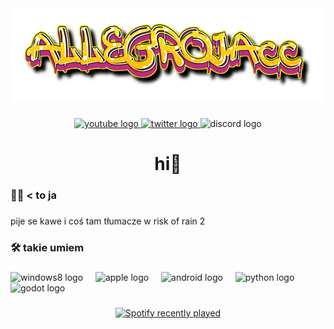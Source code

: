 <div align="center">
  <img height="150" src="https://github.com/allegrojacc/allegrojacc/blob/main/allegrojacc.png?raw=true"  />
</div>

###

<div align="center">
  <a href="https://www.youtube.com/channel/UCn4_9_0r_grPdo-2ZLNcoYg" target="_blank">
    <img src="https://img.shields.io/static/v1?message=Youtube&logo=youtube&label=&color=FF0000&logoColor=white&labelColor=&style=for-the-badge" height="25" alt="youtube logo"  />
  </a>
  <a href="https://twitter.com/allegrojacc" target="_blank">
    <img src="https://img.shields.io/static/v1?message=Twitter&logo=twitter&label=&color=1DA1F2&logoColor=white&labelColor=&style=for-the-badge" height="25" alt="twitter logo"  />
  </a>
  <img src="https://img.shields.io/static/v1?message=@Allegrojacc&logo=discord&label=&color=7289DA&logoColor=white&labelColor=&style=for-the-badge" height="25" alt="discord logo"  />
</div>

###

<h1 align="center">hi👋</h1>

###

<h3 align="left">👩‍💻  < to ja</h3>

###

<p align="left">pije se kawe i coś tam tłumacze w risk of rain 2</p>

###

<h3 align="left">🛠 takie umiem</h3>

###

<div align="left">
  <img src="https://cdn.jsdelivr.net/gh/devicons/devicon/icons/windows8/windows8-original.svg" height="40" alt="windows8 logo"  />
  <img width="12" />
  <img src="https://cdn.jsdelivr.net/gh/devicons/devicon/icons/apple/apple-original.svg" height="40" alt="apple logo"  />
  <img width="12" />
  <img src="https://cdn.jsdelivr.net/gh/devicons/devicon/icons/android/android-original.svg" height="40" alt="android logo"  />
  <img width="12" />
  <img src="https://cdn.jsdelivr.net/gh/devicons/devicon/icons/python/python-original.svg" height="40" alt="python logo"  />
  <img width="12" />
  <img src="https://cdn.jsdelivr.net/gh/devicons/devicon/icons/godot/godot-original.svg" height="40" alt="godot logo"  />
</div>

###

<div align="center">
  <a href="https://open.spotify.com/user/ws3jkxaawx3yq9fihp9okm6pg">
    <img src="https://spotify-recently-played-readme.vercel.app/api?user=ws3jkxaawx3yq9fihp9okm6pg&count=1" alt="Spotify recently played"  />
  </a>
</div>

###